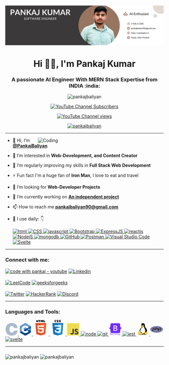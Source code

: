 ![](./Pankaj_Profile.png)

<h1 align="center">Hi 🙋‍♂️, I'm Pankaj Kumar</h1>
<h3 align="center">A passionate AI Engineer With MERN Stack Expertise from INDIA :india:</h3>

<p align="center">
<img src="https://komarev.com/ghpvc/?username=pankajbaliyan&label=GitHub%20Profile%20views&color=0e75b6&style=flat" alt="pankajbaliyan"/>
</p>

<p align="center">
<a href="https://www.youtube.com/c/codewithpankaj1?sub_confirmation=1">
<img alt="YouTube Channel Subscribers" src="https://img.shields.io/youtube/channel/subscribers/UCTNSn6kOzoLllZeWUzI_bqw?style=social">
</a>
</p>

<p align="center">
<a href="https://www.youtube.com/c/codewithpankaj1?sub_confirmation=1">
<img alt="YouTube Channel views" src="https://img.shields.io/youtube/channel/views/UCTNSn6kOzoLllZeWUzI_bqw?style=social">
</a>
</p>

<p align="center"> <a href="https://github.com/ryo-ma/github-profile-trophy"><img src="https://github-profile-trophy.vercel.app/?username=pankajbaliyan&theme=chalk&row=1&margin-w=15&margin-h=15" alt="pankajbaliyan" /></a> </p>

<hr>

<p><img align="right" alt="Coding" width="400" src="https://cdn.dribbble.com/users/1162077/screenshots/3848914/programmer.gif"></p>

- 👋 Hi, I’m **<a href="https://github.com/PankajBaliyan">@PankajBaliyan</a>**

- 👀 I’m interested in **Web-Development, and Content Creator**

- 🌱 I’m regularly improving my skills in **Full Stack Web Development**

- ⚡ Fun fact I'm a huge fan of **Iron Man**, I love to eat and travel

- 💞️ I’m looking for **Web-Developer Projects**

- 🔭 I’m currently working on **[An independent project](https://github.com/PankajBaliyan?tab=repositories)**

- 📫 How to reach me **pankajbaliyan90@gmail.com**
  <li><g-emoji class="g-emoji" alias="rocket" fallback-src="https://github.githubassets.com/images/icons/emoji/unicode/1f680.png">🚀</g-emoji> I use daily: 👇 <br><br>
  <div>
  <a target="_blank" href="https://html.com">
  <img src="https://img.shields.io/badge/HTML5-E34F26?style=for-the-badge&logo=html5&logoColor=white" alt="html" style="max-width:100%;height:40px;">
  </a>
  <a target="_blank" href="https://www.w3.org/Style/CSS/Overview.en.html">
  <img src="https://img.shields.io/badge/css3-%231572B6.svg?style=for-the-badge&logo=css3&logoColor=white" alt="CSS" style="max-width:100%;height:40px;">
  </a>
  <a target="_blank" href="https://www.javascript.com">
  <img src="https://img.shields.io/badge/JavaScript-323330?style=for-the-badge&logo=javascript&logoColor=F7DF1E" alt="javascript" style="max-width:100%;height:40px;">
  </a>
  <a target="_blank" href="https://getbootstrap.com">
  <img src="https://img.shields.io/badge/Bootstrap-563D7C?style=for-the-badge&logo=bootstrap&logoColor=white" alt="Bootstrap" style="max-width:100%;height:40px;">
  </a>
  <a target="_blank" href="https://expressjs.com"><img src="https://img.shields.io/badge/express.js-%23404d59.svg?style=for-the-badge&logo=express&logoColor=%2361DAFB" alt="ExpressJS" style="max-width:100%;height:40px;">
  </a>
  <a target="_blank" href="https://legacy.reactjs.org/docs/getting-started.html">
  <img src="https://img.shields.io/badge/react-%2320232a.svg?style=for-the-badge&logo=react&logoColor=%2361DAFB" alt="reactjs" style="max-width:100%;height:40px;">
  </a>
  <a target="_blank" href="https://nodejs.org/en">
  <img src="https://img.shields.io/badge/node.js-6DA55F?style=for-the-badge&logo=node.js&logoColor=white" alt="NodejS" style="max-width:100%;height:40px;">
  </a>
  <a target="_blank" href="https://www.mongodb.com">
  <img src="https://img.shields.io/badge/MongoDB-%234ea94b.svg?style=for-the-badge&logo=mongodb&logoColor=white" alt="mongodb" style="max-width:100%;height:40px;">
  </a>
  <a target="_blank" href="https://github.com">
  <img src="https://img.shields.io/badge/GitHub-100000?style=for-the-abadge&logo=github&logoColor=white" alt="GitHub" style="max-width:100%;height:40px;">
  </a>
  <a target="_blank" href="https://www.postman.com">
  <img src="https://img.shields.io/badge/Postman-FF6C37?style=for-the-badge&logo=postman&logoColor=white" alt="Postman" style="max-width:100%;height:40px;">
  </a>
  <a target="_blank" href="https://code.visualstudio.com">
  <img src="https://img.shields.io/badge/Visual_Studio_Code-0078D4?style=for-the-badge&logo=visual%20studio%20code&logoColor=white" alt="Visual Studio Code" style="max-width:100%;height:40px;">
  </a>
  <a target="_blank" href="https://svelte.dev"><img src="https://img.shields.io/badge/Svelte-4A4A55?style=for-the-badge&logo=svelte&logoColor=FF3E00" alt="Svelte" style="max-width:100%;height:40px;"></a>
  </div>
</li>

<hr>


<h3 align="left">Connect with me:</h3>

<a href="https://www.youtube.com/c/codewithpankaj1?sub_confirmation=1" target="blank"><img align="center" src="https://img.shields.io/badge/YouTube-%23FF0000.svg?style=for-the-badge&logo=YouTube&logoColor=white" alt="code with pankaj - youtube" height="40"/></a>
<a href="https://linkedin.com/in/pankaj-kumar-90" target="blank"><img align="center" src="https://img.shields.io/badge/linkedin-%230077B5.svg?style=for-the-badge&logo=linkedin&logoColor=white" alt="Linkedin" height="40"/></a><br><br>
<a href="https://leetcode.com/pankajkumar90/" target="blank"><img align="center" src="https://img.shields.io/badge/LeetCode-000000?style=for-the-badge&logo=LeetCode&logoColor=#d16c06" alt="LeetCode" height="40"/></a>
<a href="https://auth.geeksforgeeks.org/user/im_pankaj/practice/" target="blank"><img align="center" src="https://img.shields.io/badge/GeeksforGeeks-gray?style=for-the-badge&logo=geeksforgeeks&logoColor=35914c" alt="geeksforgeeks" height="40"/></a><br><br>
<a href="https://twitter.com/_pankaj_kumar__" target="blank"><img align="center" src="https://img.shields.io/badge/Twitter-%231DA1F2.svg?style=for-the-badge&logo=Twitter&logoColor=white" alt="Twitter" height="40"/></a>
<a href="https://www.hackerrank.com/pankajbaliyan90" target="blank"><img align="center" src="https://img.shields.io/badge/-Hackerrank-2EC866?style=for-the-badge&logo=HackerRank&logoColor=white" alt="HackerRank" height="40"/></a>
<a href="https://discord.gg/qYz4cYc9zP" target="blank"><img align="center" src="https://img.shields.io/badge/Discord-5865F2?style=for-the-badge&logo=discord&logoColor=white" alt="Discord" height="40"/></a>

<hr>

<h3 align="left">Languages and Tools:</h3>
<p align="left">
<a href="https://www.cprogramming.com/" target="_blank" rel="noreferrer"> <img src="https://raw.githubusercontent.com/devicons/devicon/master/icons/c/c-original.svg" alt="c" height="40"/> </a>
<a href="https://www.w3schools.com/cpp/" target="_blank" rel="noreferrer"> <img src="https://raw.githubusercontent.com/devicons/devicon/master/icons/cplusplus/cplusplus-original.svg" alt="cplusplus" height="40"/> </a>
<a href="https://www.w3.org/html/" target="_blank" rel="noreferrer"> <img src="https://raw.githubusercontent.com/devicons/devicon/master/icons/html5/html5-original-wordmark.svg" alt="html5" height="50"/> </a>
<a href="https://www.w3schools.com/css/" target="_blank" rel="noreferrer"> <img src="https://raw.githubusercontent.com/devicons/devicon/master/icons/css3/css3-original-wordmark.svg" alt="css3" height="50"/> </a>
<a href="https://developer.mozilla.org/en-US/docs/Web/JavaScript" target="_blank" rel="noreferrer"> <img src="https://raw.githubusercontent.com/devicons/devicon/master/icons/javascript/javascript-original.svg" alt="javascript" height="40"/> </a>
<a href="https://nodejs.org/en/docs" target="_blank" rel="noreferrer"> <img src="https://pluralsight2.imgix.net/paths/images/nodejs-45adbe594d.png" alt="node" height="50"/> </a>
<a href="https://git-scm.com/" target="_blank" rel="noreferrer"> <img src="https://www.vectorlogo.zone/logos/git-scm/git-scm-icon.svg" alt="git" height="40"/> </a>
<a href="https://getbootstrap.com" target="_blank" rel="noreferrer"> <img src="https://raw.githubusercontent.com/devicons/devicon/master/icons/bootstrap/bootstrap-plain-wordmark.svg" alt="bootstrap" height="40"/> </a>
<a href="https://jestjs.io" target="_blank" rel="noreferrer"> <img src="https://www.vectorlogo.zone/logos/jestjsio/jestjsio-icon.svg" alt="jest" height="40"/> </a>
<a href="https://www.linux.org/" target="_blank" rel="noreferrer"> <img src="https://raw.githubusercontent.com/devicons/devicon/master/icons/linux/linux-original.svg" alt="linux" height="40"/> </a>
<a href="https://www.php.net" target="_blank" rel="noreferrer"> <img src="https://raw.githubusercontent.com/devicons/devicon/master/icons/php/php-original.svg" alt="php" height="40"/> </a>
<a href="https://svelte.dev" target="_blank" rel="noreferrer"> <img src="https://upload.wikimedia.org/wikipedia/commons/1/1b/Svelte_Logo.svg" alt="svelte" height="40"/> </a> </p>

<hr>

<img align="center" style="margin-top:10px" src="https://github-readme-stats.vercel.app/api/top-langs?username=pankajbaliyan&show_icons=true&locale=en&layout=compact" alt="pankajbaliyan" />

<img align="center" style="margin-top:10px" src="https://github-readme-stats.vercel.app/api?username=pankajbaliyan&show_icons=true&locale=en" alt="pankajbaliyan" />
